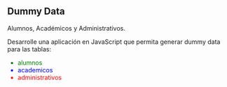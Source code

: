 <h2>Dummy Data </h2>
Alumnos, Académicos y Administrativos.

Desarrolle una aplicación en JavaScript que permita generar dummy data para las tablas:

<ul>
  <li style="color:green;">alumnos</li>
  <li style="color:blue;">academicos</li>
  <li style="color:red;">administrativos</li>
</ul>
